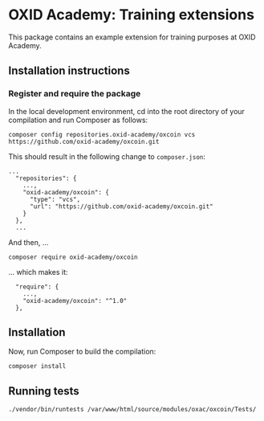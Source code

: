 # OXID Academy: Training extensions

This package contains an example extension for training purposes at OXID Academy. 

## Installation instructions

### Register and require the package

In the local development environment, cd into the root directory of your compilation
and run Composer as follows:
 
```
composer config repositories.oxid-academy/oxcoin vcs https://github.com/oxid-academy/oxcoin.git
```

This should result in the following change to `composer.json`:
```
...
  "repositories": {
    ...,
    "oxid-academy/oxcoin": {
      "type": "vcs",
      "url": "https://github.com/oxid-academy/oxcoin.git"
    }
  },
  ...
```

And then, ...
```
composer require oxid-academy/oxcoin
```

... which makes it:
```
  "require": {
    ...,
    "oxid-academy/oxcoin": "^1.0"
  },
```

## Installation

Now, run Composer to build the compilation:
```
composer install
```

## Running tests
`./vendor/bin/runtests /var/www/html/source/modules/oxac/oxcoin/Tests/`
